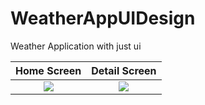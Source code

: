 # WeatherAppUIDesign
Weather Application with just ui

Home Screen          |  Detail Screen
:-------------------------:|:-------------------------:
![](https://github.com/abdulvvahid/WeatherAppUIDesign/blob/master/Screenshot1.jpg*)  |  ![](https://github.com/abdulvvahid/WeatherAppUIDesign/blob/master/Screenshot2.jpg)


